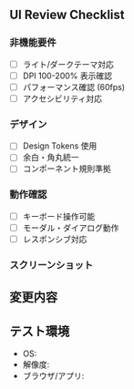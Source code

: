 ## UI Review Checklist

### 非機能要件
- [ ] ライト/ダークテーマ対応
- [ ] DPI 100-200% 表示確認
- [ ] パフォーマンス確認 (60fps)
- [ ] アクセシビリティ対応

### デザイン
- [ ] Design Tokens 使用
- [ ] 余白・角丸統一
- [ ] コンポーネント規則準拠

### 動作確認
- [ ] キーボード操作可能
- [ ] モーダル・ダイアログ動作
- [ ] レスポンシブ対応

### スクリーンショット
<!-- ライト/ダークテーマのスクリーンショットを添付 -->

## 変更内容
<!-- 変更内容の説明 -->

## テスト環境
- OS: 
- 解像度: 
- ブラウザ/アプリ: